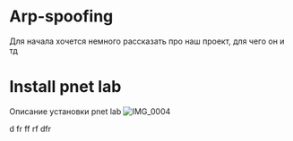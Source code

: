 # Arp-spoofing
Для начала хочется немного рассказать про наш проект, для чего он и тд
# Install pnet lab
Описание установки pnet lab
![IMG_0004](https://github.com/Anton41425/Arp-spoofing/assets/103459290/4182285b-acb3-4bb7-8d3b-39b14971329b)

d
fr
ff
rf
dfr

